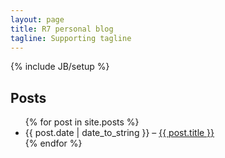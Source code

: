 ```yaml
---
layout: page
title: R7 personal blog
tagline: Supporting tagline
---
```

{% include JB/setup %}

## Posts

<ul class="posts">
  {% for post in site.posts %}
    <li><span>{{ post.date | date_to_string }}</span> &ndash; <a href="{{ BASE_PATH }}{{ post.url }}">{{ post.title }}</a></li>
  {% endfor %}
</ul>

